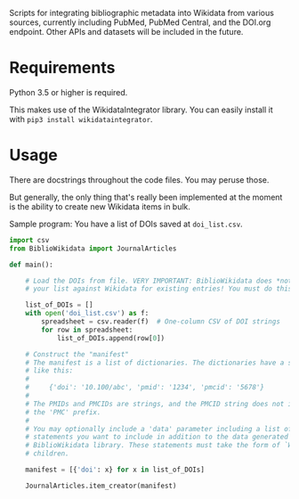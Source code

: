 Scripts for integrating bibliographic metadata into Wikidata from various sources, currently including PubMed, PubMed Central, and the DOI.org endpoint. Other APIs and datasets will be included in the future.

# Requirements

Python 3.5 or higher is required.

This makes use of the WikidataIntegrator library. You can easily install it with `pip3 install wikidataintegrator`.

# Usage

There are docstrings throughout the code files. You may peruse those.

But generally, the only thing that's really been implemented at the moment is the ability to create new Wikidata items in bulk.

Sample program: You have a list of DOIs saved at `doi_list.csv`.

```python
import csv
from BiblioWikidata import JournalArticles

def main():

	# Load the DOIs from file. VERY IMPORTANT: BiblioWikidata does *not* check
	# your list against Wikidata for existing entries! You must do this first.

	list_of_DOIs = []
	with open('doi_list.csv') as f:
		spreadsheet = csv.reader(f)  # One-column CSV of DOI strings
		for row in spreadsheet:
			list_of_DOIs.append(row[0])

	# Construct the "manifest"
	# The manifest is a list of dictionaries. The dictionaries have a syntax
	# like this:
	#
	#     {'doi': '10.100/abc', 'pmid': '1234', 'pmcid': '5678'}
	#
	# The PMIDs and PMCIDs are strings, and the PMCID string does not include
	# the 'PMC' prefix.
	#
	# You may optionally include a 'data' parameter including a list of Wikidata
	# statements you want to include in addition to the data generated by the
	# BiblioWikidata library. These statements must take the form of `WDBaseDataType`
	# children.

	manifest = [{'doi': x} for x in list_of_DOIs]

	JournalArticles.item_creator(manifest)
```
